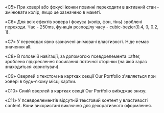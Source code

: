 <!-- Оформлення -->

<!-- «C1» Велике зображення з ефектом затемнення (під хедером) виконано як фон. Для
затемнення використовується багатошаровий фон з градієнтом. -->

<!-- «C2» Фонове зображення в блоці під хедером не розтягується ширше свого
оригінального розміру 1440рх. -->

<!-- «C3» У картках секції Our Team є постійний ефект тіні. -->

<!-- «C4» У картках секції Our Portfolio є ефект тіні при ховері в будь-якому місці
картки. -->

«C5» При ховері або фокусі іконки повинні переходити в активний стан - змінювати
колір, якщо це зазначено в макеті.

«C6» Для всіх ефектів ховера і фокуса (колір, фон, тінь) зроблені переходи.
Час - 250ms, функція розподілу часу - cubic-bezier(0.4, 0, 0.2, 1).

«C7» У переходах явно зазначені анімовані властивості. Ніде немає значення all.

«C8» В головній навігації, за допомогою псевдоелемента ::after, зроблено
підкреслення посилання поточної сторінки (на якій зараз знаходиться користувач).

«C9» Оверлей з текстом на картках секції Our Portfolio з'являється при ховері в
будь-якому місці картки.

«C10» Синій оверлей в картках секції Our Portfolio виїжджає знизу.

«C11» У псевдоелементів відсутній текстовий контент у властивості content. Вони
використані виключно для декоративного оформлення.
